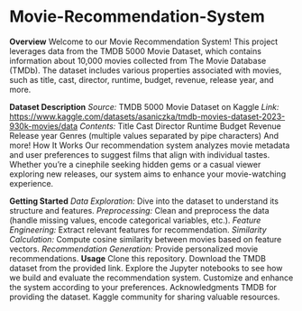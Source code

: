 # Movie-Recommendation-System
**Overview**
Welcome to our Movie Recommendation System! This project leverages data from the TMDB 5000 Movie Dataset, which contains information about 10,000 movies collected from The Movie Database (TMDb). The dataset includes various properties associated with movies, such as title, cast, director, runtime, budget, revenue, release year, and more.

**Dataset Description**
*Source:* TMDB 5000 Movie Dataset on Kaggle
*Link:* https://www.kaggle.com/datasets/asaniczka/tmdb-movies-dataset-2023-930k-movies/data 
*Contents:*
Title
Cast
Director
Runtime
Budget
Revenue
Release year
Genres (multiple values separated by pipe characters)
And more!
How It Works
Our recommendation system analyzes movie metadata and user preferences to suggest films that align with individual tastes. Whether you’re a cinephile seeking hidden gems or a casual viewer exploring new releases, our system aims to enhance your movie-watching experience.

**Getting Started**
*Data Exploration:* Dive into the dataset to understand its structure and features.
*Preprocessing:* Clean and preprocess the data (handle missing values, encode categorical variables, etc.).
*Feature Engineering:* Extract relevant features for recommendation.
*Similarity Calculation:* Compute cosine similarity between movies based on feature vectors.
*Recommendation Generation:* Provide personalized movie recommendations.
**Usage**
Clone this repository.
Download the TMDB dataset from the provided link.
Explore the Jupyter notebooks to see how we build and evaluate the recommendation system.
Customize and enhance the system according to your preferences.
Acknowledgments
TMDB for providing the dataset.
Kaggle community for sharing valuable resources.
